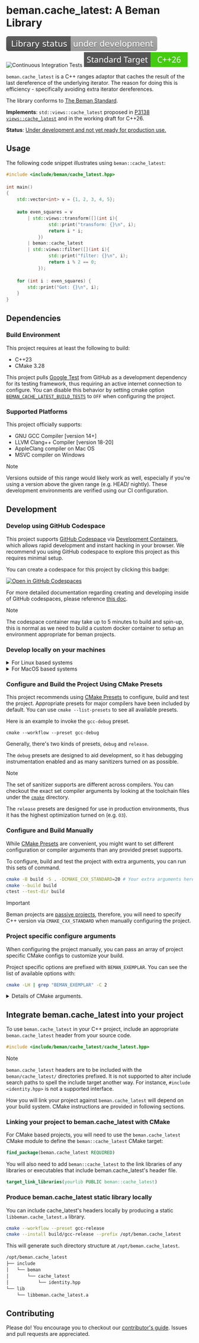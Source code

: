 # beman.cache_latest: A Beman Library

<!--
SPDX-License-Identifier: Apache-2.0 WITH LLVM-exception
-->

<!-- markdownlint-disable-next-line line-length -->
![Library Status](https://raw.githubusercontent.com/bemanproject/beman/refs/heads/main/images/badges/beman_badge-beman_library_under_development.svg) ![Continuous Integration Tests](https://github.com/bemanproject/cache_latest/actions/workflows/ci_tests.yml/badge.svg) ![Standard Target](https://github.com/bemanproject/beman/blob/main/images/badges/cpp26.svg)

<!-- markdownlint-disable-next-line line-length -->
`beman.cache_latest` is a C++ ranges adaptor that caches the result of the last dereference of the underlying iterator. The reason for doing this is efficiency - specifically avoiding extra iterator dereferences.

The library conforms to [The Beman Standard](https://github.com/bemanproject/beman/blob/main/docs/BEMAN_STANDARD.md).

**Implements**: `std::views::cache_latest` proposed in [P3138 `views::cache_latest`](https://wg21.link/P3138) and in the working draft for C++26.

<!-- markdownlint-disable-next-line line-length -->
**Status**: [Under development and not yet ready for production use.](https://github.com/bemanproject/beman/blob/main/docs/BEMAN_LIBRARY_MATURITY_MODEL.md#under-development-and-not-yet-ready-for-production-use)

## Usage

The following code snippet illustrates using `beman::cache_latest`:

```cpp
#include <include/beman/cache_latest.hpp>

int main()
{
    std::vector<int> v = {1, 2, 3, 4, 5};

    auto even_squares = v
        | std::views::transform([](int i){
                std::print("transform: {}\n", i);
                return i * i;
            })
        | beman::cache_latest
        | std::views::filter([](int i){
                std::print("filter: {}\n", i);
                return i % 2 == 0;
            });

    for (int i : even_squares) {
        std::print("Got: {}\n", i);
    }
}

```

## Dependencies

### Build Environment

This project requires at least the following to build:

* C++23
* CMake 3.28

This project pulls [Google Test](https://github.com/google/googletest)
from GitHub as a development dependency for its testing framework,
thus requiring an active internet connection to configure.
You can disable this behavior by setting cmake option
[`BEMAN_CACHE_LATEST_BUILD_TESTS`](#beman_cache_latest_build_tests) to `OFF`
when configuring the project.

### Supported Platforms

This project officially supports:

* GNU GCC Compiler \[version 14+\]
* LLVM Clang++ Compiler \[version 18-20\]
* AppleClang compiler on Mac OS
* MSVC compiler on Windows

> [!NOTE]
>
> Versions outside of this range would likely work as well,
> especially if you're using a version above the given range
> (e.g. HEAD/ nightly).
> These development environments are verified using our CI configuration.

## Development

### Develop using GitHub Codespace

This project supports [GitHub Codespace](https://github.com/features/codespaces)
via [Development Containers](https://containers.dev/),
which allows rapid development and instant hacking in your browser.
We recommend you using GitHub codespace to explore this project as this
requires minimal setup.

You can create a codespace for this project by clicking this badge:

[![Open in GitHub Codespaces](https://github.com/codespaces/badge.svg)](https://codespaces.new/bemanproject/cache_latest)

For more detailed documentation regarding creating and developing inside of
GitHub codespaces, please reference [this doc](https://docs.github.com/en/codespaces/).

> [!NOTE]
>
> The codespace container may take up to 5 minutes to build and spin-up,
> this is normal as we need to build a custom docker container to setup
> an environment appropriate for beman projects.

### Develop locally on your machines

<details>
<summary> For Linux based systems </summary>

Beman libraries requires [recent versions of CMake](#build-environment),
we advice you download CMake directly from [CMake's website](https://cmake.org/download/)
or install via the [Kitware apt library](https://apt.kitware.com/).

A [supported compiler](#supported-platforms) should be available from your package manager.
Alternatively you could use an install script from official compiler vendors.

Here is an example of how to install the latest stable version of clang
as per [the official LLVM install guide](https://apt.llvm.org/).

```bash
bash -c "$(wget -O - https://apt.llvm.org/llvm.sh)"
```

</details>

<details>
<summary> For MacOS based systems </summary>

Beman libraries require [recent versions of CMake](#build-environment).
You can use [`Homebrew`](https://brew.sh/) to install the latest major version of CMake.

```bash
brew install cmake
```

A [supported compiler](#supported-platforms) is also available from brew.

For example, you can install latest major release of Clang++ compiler as:

```bash
brew install llvm
```

</details>

### Configure and Build the Project Using CMake Presets

This project recommends using [CMake Presets](https://cmake.org/cmake/help/latest/manual/cmake-presets.7.html)
to configure, build and test the project.
Appropriate presets for major compilers have been included by default.
You can use `cmake --list-presets` to see all available presets.

Here is an example to invoke the `gcc-debug` preset.

```shell
cmake --workflow --preset gcc-debug
```

Generally, there's two kinds of presets, `debug` and `release`.

The `debug` presets are designed to aid development, so it has debugging
instrumentation enabled and as many sanitizers turned on as possible.

> [!NOTE]
>
> The set of sanitizer supports are different across compilers.
> You can checkout the exact set compiler arguments by looking at the toolchain
> files under the [`cmake`](cmake/) directory.

The `release` presets are designed for use in production environments,
thus it has the highest optimization turned on (e.g. `O3`).

### Configure and Build Manually

While [CMake Presets](#configure-and-build-the-project-using-cmake-presets) are
convenient, you might want to set different configuration or compiler arguments
than any provided preset supports.

To configure, build and test the project with extra arguments,
you can run this sets of command.

```bash
cmake -B build -S . -DCMAKE_CXX_STANDARD=20 # Your extra arguments here.
cmake --build build
ctest --test-dir build
```

> [!IMPORTANT]
>
> Beman projects are
> [passive projects](https://github.com/bemanproject/beman/blob/main/docs/BEMAN_STANDARD.md#cmake),
> therefore,
> you will need to specify C++ version via `CMAKE_CXX_STANDARD`
> when manually configuring the project.

### Project specific configure arguments

When configuring the project manually,
you can pass an array of project specific CMake configs to customize your build.

Project specific options are prefixed with `BEMAN_EXEMPLAR`.
You can see the list of available options with:

```bash
cmake -LH | grep "BEMAN_EXEMPLAR" -C 2
```

<details>

<summary> Details of CMake arguments. </summary>

#### `BEMAN_CACHE_LATEST_BUILD_TESTS`

Enable building tests and test infrastructure. Default: ON.
Values: { ON, OFF }.

You can configure the project to have this option turned off via:

```bash
cmake -B build -S . -DCMAKE_CXX_STANDARD=20 -DBEMAN_EXEMPLAR_BUILD_TESTS=OFF
```

> [!TIP]
> Because this project requires Google Tests as part of its development
> dependency,
> disable building tests avoids the project from pulling Google Tests from
> GitHub.

#### `BEMAN_CACHE_LATEST_BUILD_EXAMPLES`

Enable building examples. Default: ON. Values: { ON, OFF }.

</details>

## Integrate beman.cache_latest into your project

To use `beman.cache_latest` in your C++ project,
include an appropriate `beman.cache_latest` header from your source code.

```c++
#include <include/beman/cache_latest/cache_latest.hpp>
```

> [!NOTE]
>
> `beman.cache_latest` headers are to be included with the `beman/cache_latest/` directories prefixed.
> It is not supported to alter include search paths to spell the include target another way. For instance,
> `#include <identity.hpp>` is not a supported interface.

How you will link your project against `beman.cache_latest` will depend on your build system.
CMake instructions are provided in following sections.

### Linking your project to beman.cache_latest with CMake

For CMake based projects,
you will need to use the `beman.cache_latest` CMake module
to define the `beman::cache_latest` CMake target:

```cmake
find_package(beman.cache_latest REQUIRED)
```

You will also need to add `beman::cache_latest` to the link libraries of
any libraries or executables that include beman.cache_latest's header file.

```cmake
target_link_libraries(yourlib PUBLIC beman::cache_latest)
```

### Produce beman.cache_latest static library locally

You can include cache_latest's headers locally
by producing a static `libbeman.cache_latest.a` library.

```bash
cmake --workflow --preset gcc-release
cmake --install build/gcc-release --prefix /opt/beman.cache_latest
```

This will generate such directory structure at `/opt/beman.cache_latest`.

```txt
/opt/beman.cache_latest
├── include
│   └── beman
│       └── cache_latest
│           └── identity.hpp
└── lib
    └── libbeman.cache_latest.a
```

## Contributing

Please do!
You encourage you to checkout our [contributor's guide](docs/README.md).
Issues and pull requests are appreciated.
